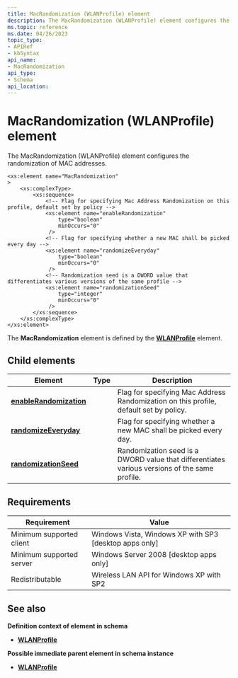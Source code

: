 ```yaml
---
title: MacRandomization (WLANProfile) element
description: The MacRandomization (WLANProfile) element configures the randomization of MAC addresses.
ms.topic: reference
ms.date: 04/26/2023
topic_type: 
- APIRef
- kbSyntax
api_name: 
- MacRandomization
api_type: 
- Schema
api_location: 
---
```


# MacRandomization (WLANProfile) element

The MacRandomization (WLANProfile) element configures the randomization of MAC addresses.

``` syntax
<xs:element name="MacRandomization"
>
    <xs:complexType>
        <xs:sequence>
            <!-- Flag for specifying Mac Address Randomization on this profile, default set by policy -->
            <xs:element name="enableRandomization"
                type="boolean"
                minOccurs="0"
             />
            <!-- Flag for specifying whether a new MAC shall be picked every day -->
            <xs:element name="randomizeEveryday"
                type="boolean"
                minOccurs="0"
             />
            <!-- Randomization seed is a DWORD value that differentiates various versions of the same profile -->
            <xs:element name="randomizationSeed"
                type="integer"
                minOccurs="0"
             />
        </xs:sequence>
    </xs:complexType>
</xs:element>
```

The **MacRandomization** element is defined by the [**WLANProfile**](wlan-profileschema-wlanprofile-element.md) element.

## Child elements

| Element | Type | Description |
|-|-|-|
| [**enableRandomization**](wlan-profileschema-enablerandomization-macrandomization-element.md) | | Flag for specifying Mac Address Randomization on this profile, default set by policy.|
| [**randomizeEveryday**](wlan-profileschema-randomizeeveryday-macrandomization-element.md) | | Flag for specifying whether a new MAC shall be picked every day.|
| [**randomizationSeed**](wlan-profileschema-randomizationseed-macrandomization-element.md) | | Randomization seed is a DWORD value that differentiates various versions of the same profile.|

## Requirements

| Requirement | Value |
|-|-|
| Minimum supported client | Windows Vista, Windows XP with SP3 \[desktop apps only\] |
| Minimum supported server | Windows Server 2008 \[desktop apps only\] |
| Redistributable | Wireless LAN API for Windows XP with SP2 |

## See also

**Definition context of element in schema**

* [**WLANProfile**](wlan-profileschema-wlanprofile-element.md)

**Possible immediate parent element in schema instance**

* [**WLANProfile**](wlan-profileschema-wlanprofile-element.md)
